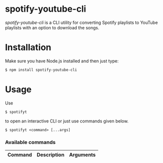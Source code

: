 # spotify-youtube-cli
*spotify-youtube-cli* is a CLI utility for converting Spotify playlists to YouTube playlists with an option to download the songs.

# Installation
Make sure you have Node.js installed and then just type:
```bash
$ npm install spotify-youtube-cli
```

# Usage
Use
```
$ spotifyt
```
to open an interactive CLI or just use commands given below.
```
$ spotifyt <command> [...args]
```

### Available commands
| Command       | Description   | Arguments     |
| ------------- | ------------- | ------------- |
